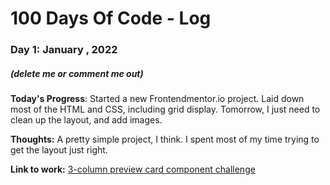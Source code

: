 # 100 Days Of Code - Log

### Day 1: January , 2022 
##### (delete me or comment me out)

**Today's Progress**: Started a new Frontendmentor.io project. Laid down most of the HTML and CSS, including grid display. Tomorrow, I just need to clean up the layout, and add images.  

**Thoughts:** A pretty simple project, I think. I spent most of my time trying to get the layout just right.  

**Link to work:** [3-column preview card component challenge](http://www.example.com)
